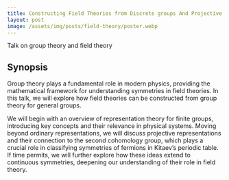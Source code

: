 ```yaml
---
title: Constructing Field Theories from Discrete groups And Projective Representations
layout: post
image: /assets/img/posts/field-theory/poster.webp
---
```


Talk on group theory and field theory

<!--more-->

## Synopsis

Group theory plays a fundamental role in modern physics, providing the mathematical framework for understanding symmetries in field theories. In this talk, we will explore how field theories can be constructed from group theory for general groups.
 
We will begin with an overview of representation theory for finite groups, introducing key concepts and their relevance in physical systems. Moving beyond ordinary representations, we will discuss projective representations and their connection to the second cohomology group, which plays a crucial role in classifying symmetries of fermions in Kitaev’s periodic table. If time permits, we will further explore how these ideas extend to continuous symmetries, deepening our understanding of their role in field theory.
